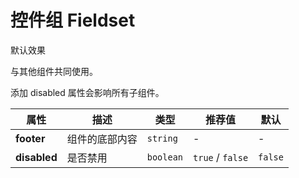 # 控件组 Fieldset

<ex-code name="ex-fieldset-basic">

默认效果

</ex-code>

<ex-code name="ex-fieldset-custom">

与其他组件共同使用。

</ex-code>

<ex-code name="ex-fieldset-disabled">

添加 <g-code>disabled</g-code> 属性会影响所有子组件。

</ex-code>

<ex-footer>

| 属性         | 描述           | 类型      | 推荐值           | 默认    |
| ------------ | -------------- | --------- | ---------------- | ------- |
| **footer**   | 组件的底部内容 | `string`  | -                | -       |
| **disabled** | 是否禁用       | `boolean` | `true` / `false` | `false` |

</ex-footer>
